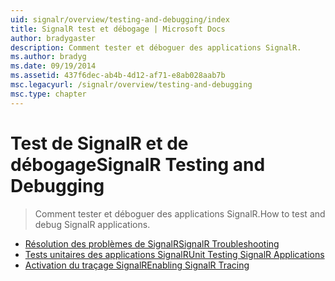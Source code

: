```yaml
---
uid: signalr/overview/testing-and-debugging/index
title: SignalR test et débogage | Microsoft Docs
author: bradygaster
description: Comment tester et déboguer des applications SignalR.
ms.author: bradyg
ms.date: 09/19/2014
ms.assetid: 437f6dec-ab4b-4d12-af71-e8ab028aab7b
msc.legacyurl: /signalr/overview/testing-and-debugging
msc.type: chapter
---
```

<a name="signalr-testing-and-debugging"></a><span data-ttu-id="d872c-103">Test de SignalR et de débogage</span><span class="sxs-lookup"><span data-stu-id="d872c-103">SignalR Testing and Debugging</span></span>
====================
> <span data-ttu-id="d872c-104">Comment tester et déboguer des applications SignalR.</span><span class="sxs-lookup"><span data-stu-id="d872c-104">How to test and debug SignalR applications.</span></span>


- [<span data-ttu-id="d872c-105">Résolution des problèmes de SignalR</span><span class="sxs-lookup"><span data-stu-id="d872c-105">SignalR Troubleshooting</span></span>](troubleshooting.md)
- [<span data-ttu-id="d872c-106">Tests unitaires des applications SignalR</span><span class="sxs-lookup"><span data-stu-id="d872c-106">Unit Testing SignalR Applications</span></span>](unit-testing-signalr-applications.md)
- [<span data-ttu-id="d872c-107">Activation du traçage SignalR</span><span class="sxs-lookup"><span data-stu-id="d872c-107">Enabling SignalR Tracing</span></span>](enabling-signalr-tracing.md)
